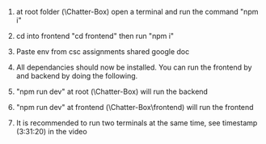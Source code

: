 1. at root folder (\Chatter-Box\) open a terminal and run the command "npm i"
2. cd into frontend "cd frontend" then run "npm i"
3. Paste env from csc assignments shared google doc
4. All dependancies should now be installed. You can run the frontend by and backend by doing the following.

5. "npm run dev" at root (\Chatter-Box\) will run the backend
6. "npm run dev" at frontend (\Chatter-Box\frontend) will run the frontend
7. It is recommended to run two terminals at the same time, see timestamp (3:31:20) in the video
